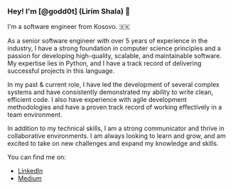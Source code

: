 ### Hey! I'm [@godd0t] (Lirim Shala) 👋


I'm a software engineer from Kosovo. 🇽🇰


As a senior software engineer with over 5 years of experience in the industry, I have a strong foundation in computer science principles and a passion for developing high-quality, scalable, and maintainable software. My expertise lies in Python, and I have a track record of delivering successful projects in this language.

In my past & current role, I have led the development of several complex systems and have consistently demonstrated my ability to write clean, efficient code. I also have experience with agile development methodologies and have a proven track record of working effectively in a team environment.

In addition to my technical skills, I am a strong communicator and thrive in collaborative environments. I am always looking to learn and grow, and am excited to take on new challenges and expand my knowledge and skills.


You can find me on:

* [LinkedIn](https://www.linkedin.com/in/lirim-shala/)
* [Medium](https://medium.com/@lirshala01)
